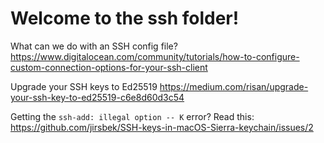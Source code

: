 # Welcome to the ssh folder!

What can we do with an SSH config file?
https://www.digitalocean.com/community/tutorials/how-to-configure-custom-connection-options-for-your-ssh-client


Upgrade your SSH keys to Ed25519
https://medium.com/risan/upgrade-your-ssh-key-to-ed25519-c6e8d60d3c54


Getting the `ssh-add: illegal option -- K` error?
Read this:
https://github.com/jirsbek/SSH-keys-in-macOS-Sierra-keychain/issues/2

